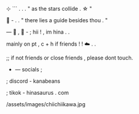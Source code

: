 ⊹ ```  . . . " as the stars collide . ☆ "

🤍      - . . " there lies a guide besides thou . " 

— 🐚 , 🦈 - ; hii ! , im hina . .

mainly on pt , c + h if friends ! ! ☁️ . .

;; if not friends or close friends , please dont touch.

- — socials ;

; discord - kanabeans

; tikok - hinasaurus . com

/assets/images/chiichiikawa.jpg
